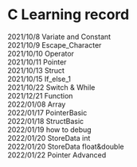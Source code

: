# C Learning record

2021/10/8 Variate and Constant  
2021/10/9 Escape_Character  
2021/10/10 Operator  
2021/10/11 Pointer  
2021/10/13 Struct  
2021/10/15 If_else_1  
2021/10/22 Switch & While  
2021/12/21 Function  
2022/01/08 Array  
2022/01/17 PointerBasic  
2022/01/18 StructBasic  
2022/01/19 how to debug  
2022/01/20 StoreData int  
2022/01/20 StoreData float&double   
2022/01/22 Pointer Advanced
